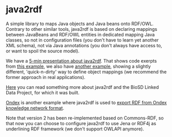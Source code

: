 # java2rdf

A simple library to maps Java objects and Java beans onto RDF/OWL. Contrary to other similar tools, java2rdf is based on declaring mappings between JavaBeans and RDF/OWL entities in dedicated mapping Java classes, so not in configuration files (you don't have to learn yet another XML schema), not via Java annotations (you don't always have access to, or want to spoil the source model).  

We have a [5-min presentation about java2rdf](http://www.slideshare.net/mbrandizi/java2rdf). That shows code exerpts from [this example](https://github.com/EBIBioSamples/java2rdf/tree/master/src/test/java/uk/ac/ebi/fg/java2rdf/mapping/foaf_example), we also have  [another example](https://github.com/EBIBioSamples/java2rdf/blob/master/src/test/java/uk/ac/ebi/fg/java2rdf/mapping/MappersTest.java), showing a slightly different, 'quick-n-dirty' way to define object mappings (we recommend the former approach in real applications).  

[Here](http://www.marcobrandizi.info/mysite/node/153) you can read something more about java2rdf and the BioSD Linked Data Project, for which it was built.  

[Ondex](https://github.com/Rothamsted/ondex-knet-builder) is another example where java2rdf is used to [export RDF from Ondex knowledge network format](https://github.com/Rothamsted/ondex-knet-builder/tree/master/modules/rdf-export-2). 

Note that version 2 has been re-implemented based on Commons-RDF, so that now you can choose to configure java2rdf 
to use Jena or RDF4j as underlining RDF framework (we don't support OWLAPI anymore).  
